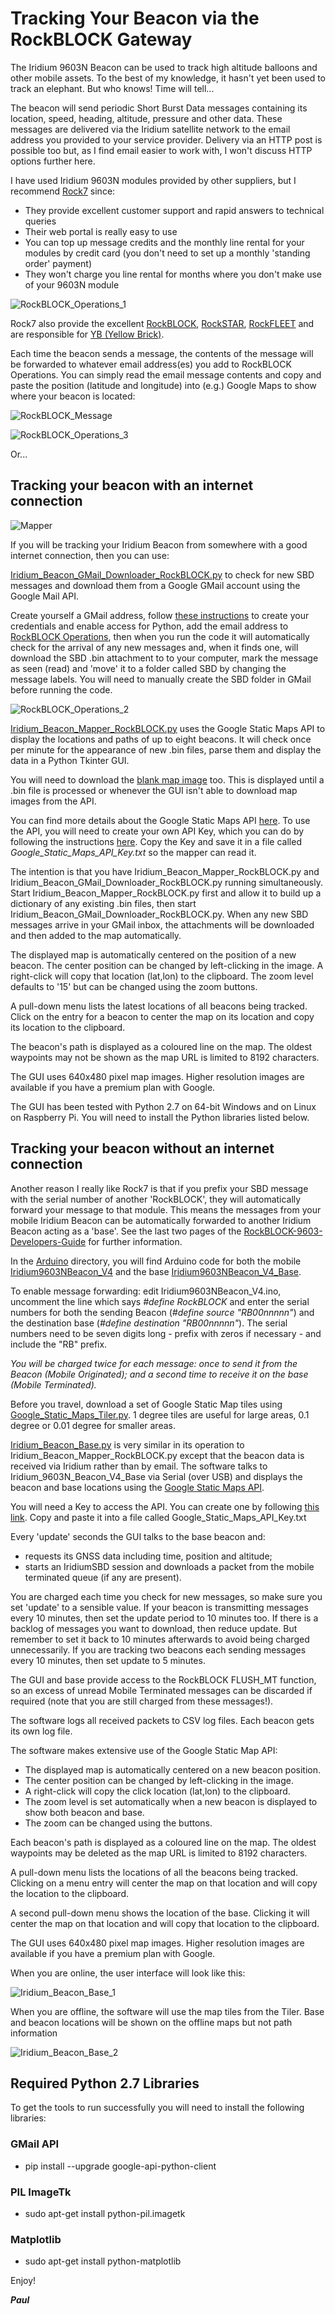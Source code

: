 # Tracking Your Beacon via the RockBLOCK Gateway

The Iridium 9603N Beacon can be used to track high altitude balloons and other mobile assets. To the best of my knowledge, it hasn't yet been used
to track an elephant. But who knows! Time will tell...

The beacon will send periodic Short Burst Data messages containing its location, speed, heading, altitude, pressure and other data. These messages
are delivered via the Iridium satellite network to the email address you provided to your service provider. Delivery via an HTTP post is possible too but,
as I find email easier to work with, I won't discuss HTTP options further here.

I have used Iridium 9603N modules provided by other suppliers, but I recommend [Rock7](https://www.rock7.com/shop-product-detail?productId=50) since:
- They provide excellent customer support and rapid answers to technical queries
- Their web portal is really easy to use
- You can top up message credits and the monthly line rental for your modules by credit card (you don't need to set up a monthly 'standing order' payment)
- They won't charge you line rental for months where you don't make use of your 9603N module

![RockBLOCK_Operations_1](https://github.com/PaulZC/Iridium_9603_Beacon/blob/master/img/RockBLOCK_Operations_1.JPG)

Rock7 also provide the excellent [RockBLOCK](http://www.rock7mobile.com/products-rockblock-9603),
[RockSTAR](http://www.rock7mobile.com/products-rockstar), [RockFLEET](http://www.rock7mobile.com/products-rockfleet)
and are responsible for [YB (Yellow Brick)](https://www.ybtracking.com/products-yb3).

Each time the beacon sends a message, the contents of the message will be forwarded to whatever email address(es) you add to RockBLOCK Operations.
You can simply read the email message contents and copy and paste the position (latitude and longitude) into (e.g.) Google Maps to show where your
beacon is located:

![RockBLOCK_Message](https://github.com/PaulZC/Iridium_9603_Beacon/blob/master/img/RockBLOCK_Message.JPG)

![RockBLOCK_Operations_3](https://github.com/PaulZC/Iridium_9603_Beacon/blob/master/img/RockBLOCK_Operations_3.JPG)

Or...

## Tracking your beacon with an internet connection

![Mapper](https://github.com/PaulZC/Iridium_9603_Beacon/blob/master/img/Mapper.JPG)

If you will be tracking your Iridium Beacon from somewhere with a good internet connection, then you can use:

[Iridium_Beacon_GMail_Downloader_RockBLOCK.py](https://github.com/PaulZC/Iridium_9603_Beacon/blob/master/Python/Iridium_Beacon_GMail_Downloader_RockBLOCK.py)
to check for new SBD messages and download them from a Google GMail account using the Google Mail API.

Create yourself a GMail address, follow [these instructions](https://developers.google.com/gmail/api/quickstart/python) to create your credentials and enable access for Python,
add the email address to [RockBLOCK Operations](https://rockblock.rock7.com/Operations), then when you run the code it will automatically check for the arrival of any new messages
and, when it finds one, will download the SBD .bin attachment to to your computer, mark the message as seen (read) and 'move' it to a folder called SBD by changing the message labels.
You will need to manually create the SBD folder in GMail before running the code.

![RockBLOCK_Operations_2](https://github.com/PaulZC/Iridium_9603_Beacon/blob/master/img/RockBLOCK_Operations_2.JPG)

[Iridium_Beacon_Mapper_RockBLOCK.py](https://github.com/PaulZC/Iridium_9603_Beacon/blob/master/Python/Iridium_Beacon_Mapper_RockBLOCK.py) uses the
Google Static Maps API to display the locations and paths of up to eight beacons. It will check once per minute for the appearance of new .bin
files, parse them and display the data in a Python Tkinter GUI.

You will need to download the [blank map image](https://github.com/PaulZC/Iridium_9603_Beacon/blob/master/Python/map_image_blank.png) too. This is displayed until a .bin file is processed
or whenever the GUI isn't able to download map images from the API.

You can find more details about the Google Static Maps API [here](https://developers.google.com/maps/documentation/static-maps/intro). To use the API, you will need to create
your own API Key, which you can do by following the instructions [here](https://developers.google.com/maps/documentation/static-maps/get-api-key). Copy the Key and save it in a file
called _Google_Static_Maps_API_Key.txt_ so the mapper can read it.

The intention is that you have Iridium_Beacon_Mapper_RockBLOCK.py and Iridium_Beacon_GMail_Downloader_RockBLOCK.py running simultaneously.
Start Iridium_Beacon_Mapper_RockBLOCK.py first and allow it to build up a dictionary of any existing .bin files, then start Iridium_Beacon_GMail_Downloader_RockBLOCK.py.
When any new SBD messages arrive in your GMail inbox, the attachments will be downloaded and then added to the map automatically.

The displayed map is automatically centered on the position of a new beacon. The center position can be changed by left-clicking in the image.
A right-click will copy that location (lat,lon) to the clipboard. The zoom level defaults to '15' but can be changed using the zoom buttons.

A pull-down menu lists the latest locations of all beacons being tracked. Click on the entry for a beacon to center the map on its location and copy its location to the clipboard.

The beacon's path is displayed as a coloured line on the map. The oldest waypoints may not be shown as the map URL is limited to 8192 characters.

The GUI uses 640x480 pixel map images. Higher resolution images are available if you have a premium plan with Google.

The GUI has been tested with Python 2.7 on 64-bit Windows and on Linux on Raspberry Pi. You will need to install the Python libraries listed below.

## Tracking your beacon **without** an internet connection

Another reason I really like Rock7 is that if you prefix your SBD message with the serial number of another 'RockBLOCK', they will automatically forward
your message to that module. This means the messages from your mobile Iridium Beacon can be automatically forwarded to another Iridium Beacon acting as a 'base'.
See the last two pages of the [RockBLOCK-9603-Developers-Guide](http://www.rock7mobile.com/downloads/RockBLOCK-9603-Developers-Guide.pdf) for further information.

In the [Arduino](https://github.com/PaulZC/Iridium_9603_Beacon/tree/master/Arduino) directory, you will find Arduino code for both the mobile
[Iridium9603NBeacon_V4](https://github.com/PaulZC/Iridium_9603_Beacon/tree/master/Arduino/Iridium9603NBeacon_V4) and the base
[Iridium9603NBeacon_V4_Base](https://github.com/PaulZC/Iridium_9603_Beacon/tree/master/Arduino/Iridium9603NBeacon_V4_Base).

To enable message forwarding: edit Iridium9603NBeacon_V4.ino, uncomment the line which says _#define RockBLOCK_ and enter the serial numbers for both
the sending Beacon (_#define source "RB00nnnnn"_) and the destination base (_#define destination "RB00nnnnn"_).
The serial numbers need to be seven digits long - prefix with zeros if necessary - and include the "RB" prefix.

_You will be charged twice for each message: once to send it from the Beacon (Mobile Originated); and a second time to receive it on the base (Mobile Terminated)._

Before you travel, download a set of Google Static Map tiles using
[Google_Static_Maps_Tiler.py](https://github.com/PaulZC/Iridium_9603_Beacon/blob/master/Python/Google_Static_Maps_Tiler.py). 1 degree tiles are useful for
large areas, 0.1 degree or 0.01 degree for smaller areas.

[Iridium_Beacon_Base.py](https://github.com/PaulZC/Iridium_9603_Beacon/blob/master/Python/Iridium_Beacon_Base.py) is very similar in its operation to
Iridium_Beacon_Mapper_RockBLOCK.py except that the beacon data is received via Iridium rather than by email. The software talks to
Iridium_9603N_Beacon_V4_Base via Serial (over USB) and displays the beacon and base locations using the
[Google Static Maps API](https://developers.google.com/maps/documentation/static-maps/intro).

You will need a Key to access the API. You can create one by following [this link](https://developers.google.com/maps/documentation/static-maps/get-api-key).
Copy and paste it into a file called Google_Static_Maps_API_Key.txt

Every 'update' seconds the GUI talks to the base beacon and:
- requests its GNSS data including time, position and altitude;
- starts an IridiumSBD session and downloads a packet from the mobile terminated queue (if any are present).

You are charged each time you check for new messages, so make sure you set 'update' to a sensible value. If your beacon is transmitting messages every 10 minutes,
then set the update period to 10 minutes too. If there is a backlog of messages you want to download, then reduce update. But remember to set it back to 10 minutes
afterwards to avoid being charged unnecessarily. If you are tracking two beacons each sending messages every 10 minutes, then set update to 5 minutes.

The GUI and base provide access to the RockBLOCK FLUSH_MT function, so an excess of unread Mobile Terminated messages can be discarded if required
(note that you are still charged from these messages!).

The software logs all received packets to CSV log files. Each beacon gets its own log file.

The software makes extensive use of the Google Static Map API:
- The displayed map is automatically centered on a new beacon position.
- The center position can be changed by left-clicking in the image.
- A right-click will copy the click location (lat,lon) to the clipboard.
- The zoom level is set automatically when a new beacon is displayed to show both beacon and base.
- The zoom can be changed using the buttons.

Each beacon's path is displayed as a coloured line on the map. The oldest waypoints may be deleted as the map URL is limited to 8192 characters.

A pull-down menu lists the locations of all the beacons being tracked. Clicking on a menu entry will center the map on that location and will copy
the location to the clipboard.

A second pull-down menu shows the location of the base. Clicking it will center the map on that location and will copy that location to the clipboard.

The GUI uses 640x480 pixel map images. Higher resolution images are available if you have a premium plan with Google.

When you are online, the user interface will look like this:

![Iridium_Beacon_Base_1](https://github.com/PaulZC/Iridium_9603_Beacon/blob/master/img/Iridium_Beacon_Base_1.JPG)

When you are offline, the software will use the map tiles from the Tiler. Base and beacon locations will be shown on the offline maps but not path information

![Iridium_Beacon_Base_2](https://github.com/PaulZC/Iridium_9603_Beacon/blob/master/img/Iridium_Beacon_Base_2.JPG)

## Required Python 2.7 Libraries

To get the tools to run successfully you will need to install the following libraries:

### GMail API

- pip install --upgrade google-api-python-client

### PIL ImageTk

- sudo apt-get install python-pil.imagetk

### Matplotlib

- sudo apt-get install python-matplotlib

Enjoy!

**_Paul_**


